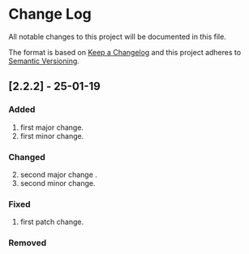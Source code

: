 # Change Log
All notable changes to this project will be documented in this file.

The format is based on [Keep a Changelog](http://keepachangelog.com/)
and this project adheres to [Semantic Versioning](http://semver.org/).



## [2.2.2] - 25-01-19
### Added
1. first major change.
1. first minor change.
### Changed
2. second major change .
2. second minor change.
### Fixed
1. first patch change.
### Removed

